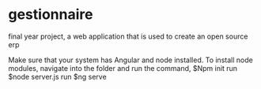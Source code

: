 # gestionnaire
final year project, a web application that is used to create an open source erp

Make sure that your system has Angular and node installed. 
To install node modules, navigate into the folder and run the command, $Npm init
run $node server.js
run $ng serve
